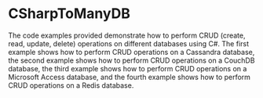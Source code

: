 # CSharpToManyDB
The code examples provided demonstrate how to perform CRUD (create, read, update, delete) operations on different databases using C#. The first example shows how to perform CRUD operations on a Cassandra database, the second example shows how to perform CRUD operations on a CouchDB database, the third example shows how to perform CRUD operations on a Microsoft Access database, and the fourth example shows how to perform CRUD operations on a Redis database.
